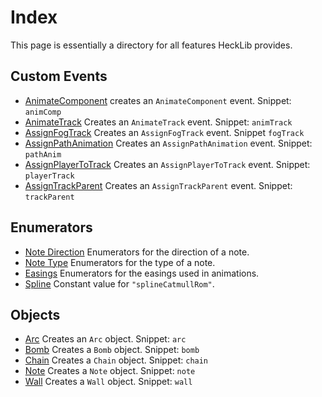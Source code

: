 # Index

This page is essentially a directory for all features HeckLib provides.

## Custom Events

- [AnimateComponent](./customEvents/animateComponent.md) creates an `AnimateComponent` event. Snippet: `animComp`
- [AnimateTrack](./customEvents/animateTrack.md) Creates an `AnimateTrack` event. Snippet: `animTrack`
- [AssignFogTrack](./customEvents/assignFogTrack.md) Creates an `AssignFogTrack` event. Snippet `fogTrack`
- [AssignPathAnimation](./customEvents/assignPathAnimation.md) Creates an `AssignPathAnimation` event. Snippet: `pathAnim`
- [AssignPlayerToTrack](./customEvents/assignPlayerToTrack.md) Creates an `AssignPlayerToTrack` event. Snippet: `playerTrack`
- [AssignTrackParent](./customEvents/assignTrackParent.md) Creates an `AssignTrackParent` event. Snippet: `trackParent`

## Enumerators

- [Note Direction](./enums/note.md#note-direction) Enumerators for the direction of a note.
- [Note Type](./enums/note.md#note-type) Enumerators for the type of a note.
- [Easings](./enums/easings.md) Enumerators for the easings used in animations.
- [Spline](./enums/spline.md) Constant value for `"splineCatmullRom"`.

## Objects

- [Arc](./objects/arc.md) Creates an `Arc` object. Snippet: `arc`
- [Bomb](./objects/bomb.md) Creates a `Bomb` object. Snippet: `bomb`
- [Chain](./objects/chain.md) Creates a `Chain` object. Snippet: `chain`
- [Note](./objects/note.md) Creates a `Note` object. Snippet: `note`
- [Wall](./objects/wall.md) Creates a `Wall` object. Snippet: `wall`